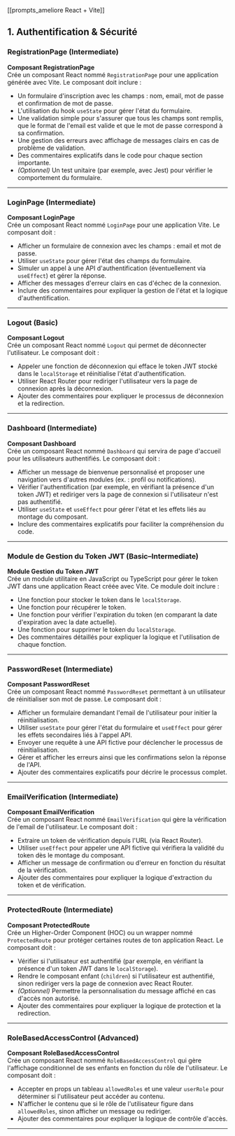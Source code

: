  [[prompts_ameliore React + Vite]]
## 1. Authentification & Sécurité
### RegistrationPage (Intermediate)
**Composant RegistrationPage**  
Crée un composant React nommé `RegistrationPage` pour une application générée avec Vite. Le composant doit inclure :  
- Un formulaire d'inscription avec les champs : nom, email, mot de passe et confirmation de mot de passe.  
- L'utilisation du hook `useState` pour gérer l'état du formulaire.  
- Une validation simple pour s'assurer que tous les champs sont remplis, que le format de l'email est valide et que le mot de passe correspond à sa confirmation.  
- Une gestion des erreurs avec affichage de messages clairs en cas de problème de validation.  
- Des commentaires explicatifs dans le code pour chaque section importante.  
- *(Optionnel)* Un test unitaire (par exemple, avec Jest) pour vérifier le comportement du formulaire.

---

### LoginPage (Intermediate)
**Composant LoginPage**  
Crée un composant React nommé `LoginPage` pour une application Vite. Le composant doit :  
- Afficher un formulaire de connexion avec les champs : email et mot de passe.  
- Utiliser `useState` pour gérer l'état des champs du formulaire.  
- Simuler un appel à une API d'authentification (éventuellement via `useEffect`) et gérer la réponse.  
- Afficher des messages d'erreur clairs en cas d'échec de la connexion.  
- Inclure des commentaires pour expliquer la gestion de l'état et la logique d'authentification.

---

### Logout (Basic)
**Composant Logout**  
Crée un composant React nommé `Logout` qui permet de déconnecter l'utilisateur. Le composant doit :  
- Appeler une fonction de déconnexion qui efface le token JWT stocké dans le `localStorage` et réinitialise l'état d'authentification.  
- Utiliser React Router pour rediriger l'utilisateur vers la page de connexion après la déconnexion.  
- Ajouter des commentaires pour expliquer le processus de déconnexion et la redirection.

---

### Dashboard (Intermediate)
**Composant Dashboard**  
Crée un composant React nommé `Dashboard` qui servira de page d'accueil pour les utilisateurs authentifiés. Le composant doit :  
- Afficher un message de bienvenue personnalisé et proposer une navigation vers d'autres modules (ex. : profil ou notifications).  
- Vérifier l'authentification (par exemple, en vérifiant la présence d'un token JWT) et rediriger vers la page de connexion si l'utilisateur n'est pas authentifié.  
- Utiliser `useState` et `useEffect` pour gérer l'état et les effets liés au montage du composant.  
- Inclure des commentaires explicatifs pour faciliter la compréhension du code.

---

### Module de Gestion du Token JWT (Basic–Intermediate)
**Module Gestion du Token JWT**  
Crée un module utilitaire en JavaScript ou TypeScript pour gérer le token JWT dans une application React créée avec Vite. Ce module doit inclure :  
- Une fonction pour stocker le token dans le `localStorage`.  
- Une fonction pour récupérer le token.  
- Une fonction pour vérifier l'expiration du token (en comparant la date d'expiration avec la date actuelle).  
- Une fonction pour supprimer le token du `localStorage`.  
- Des commentaires détaillés pour expliquer la logique et l'utilisation de chaque fonction.

---

### PasswordReset (Intermediate)
**Composant PasswordReset**  
Crée un composant React nommé `PasswordReset` permettant à un utilisateur de réinitialiser son mot de passe. Le composant doit :  
- Afficher un formulaire demandant l'email de l'utilisateur pour initier la réinitialisation.  
- Utiliser `useState` pour gérer l'état du formulaire et `useEffect` pour gérer les effets secondaires liés à l'appel API.  
- Envoyer une requête à une API fictive pour déclencher le processus de réinitialisation.  
- Gérer et afficher les erreurs ainsi que les confirmations selon la réponse de l'API.  
- Ajouter des commentaires explicatifs pour décrire le processus complet.

---

### EmailVerification (Intermediate)
**Composant EmailVerification**  
Crée un composant React nommé `EmailVerification` qui gère la vérification de l'email de l'utilisateur. Le composant doit :  
- Extraire un token de vérification depuis l'URL (via React Router).  
- Utiliser `useEffect` pour appeler une API fictive qui vérifiera la validité du token dès le montage du composant.  
- Afficher un message de confirmation ou d'erreur en fonction du résultat de la vérification.  
- Ajouter des commentaires pour expliquer la logique d'extraction du token et de vérification.

---

### ProtectedRoute (Intermediate)
**Composant ProtectedRoute**  
Crée un Higher-Order Component (HOC) ou un wrapper nommé `ProtectedRoute` pour protéger certaines routes de ton application React. Le composant doit :  
- Vérifier si l'utilisateur est authentifié (par exemple, en vérifiant la présence d'un token JWT dans le `localStorage`).  
- Rendre le composant enfant (`children`) si l'utilisateur est authentifié, sinon rediriger vers la page de connexion avec React Router.  
- *(Optionnel)* Permettre la personnalisation du message affiché en cas d'accès non autorisé.  
- Ajouter des commentaires pour expliquer la logique de protection et la redirection.

---

### RoleBasedAccessControl (Advanced)
**Composant RoleBasedAccessControl**  
Crée un composant React nommé `RoleBasedAccessControl` qui gère l'affichage conditionnel de ses enfants en fonction du rôle de l'utilisateur. Le composant doit :  
- Accepter en props un tableau `allowedRoles` et une valeur `userRole` pour déterminer si l'utilisateur peut accéder au contenu.  
- N'afficher le contenu que si le rôle de l'utilisateur figure dans `allowedRoles`, sinon afficher un message ou rediriger.  
- Ajouter des commentaires pour expliquer la logique de contrôle d'accès.

---